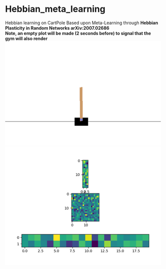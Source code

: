 # Hebbian_meta_learning
Hebbian learning on CartPole
Based upon Meta-Learning through <b> Hebbian Plasticity in Random Networks<b/> arXiv:2007.02686 <br/>
Note, an empty plot will be made (2 seconds before) to signal that the gym will also render <br/>
<img src="https://github.com/MOVzeroOne/Hebbian_meta_learning/blob/master/CartPole.PNG">
<img src="https://github.com/MOVzeroOne/Hebbian_meta_learning/blob/master/network.PNG"> 

